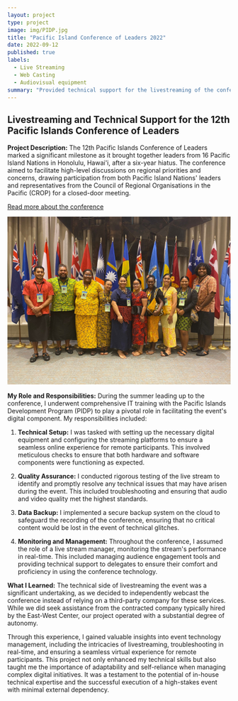 ```yaml
---
layout: project
type: project
image: img/PIDP.jpg
title: "Pacific Island Conference of Leaders 2022"
date: 2022-09-12
published: true
labels:
  - Live Streaming
  - Web Casting
  - Audiovisual equipment
summary: "Provided technical support for the livestreaming of the conference"
---
```


## Livestreaming and Technical Support for the 12th Pacific Islands Conference of Leaders

**Project Description:**
The 12th Pacific Islands Conference of Leaders marked a significant milestone as it brought together leaders from 16 Pacific Island Nations in Honolulu, Hawai'i, after a six-year hiatus. The conference aimed to facilitate high-level discussions on regional priorities and concerns, drawing participation from both Pacific Island Nations' leaders and representatives from the Council of Regional Organisations in the Pacific (CROP) for a closed-door meeting.

[Read more about the conference](https://www.eastwestcenter.org/news/news-release/pacific-leaders-address-key-regional-issues-12th-pacific-islands-conference)

<img class="img-fluid" src="../img/IMG-20220919-WA0000.jpg">

**My Role and Responsibilities:**
During the summer leading up to the conference, I underwent comprehensive IT training with the Pacific Islands Development Program (PIDP) to play a pivotal role in facilitating the event's digital component. My responsibilities included:

1. **Technical Setup:** I was tasked with setting up the necessary digital equipment and configuring the streaming platforms to ensure a seamless online experience for remote participants. This involved meticulous checks to ensure that both hardware and software components were functioning as expected.

2. **Quality Assurance:** I conducted rigorous testing of the live stream to identify and promptly resolve any technical issues that may have arisen during the event. This included troubleshooting and ensuring that audio and video quality met the highest standards.

3. **Data Backup:** I implemented a secure backup system on the cloud to safeguard the recording of the conference, ensuring that no critical content would be lost in the event of technical glitches.

4. **Monitoring and Management:** Throughout the conference, I assumed the role of a live stream manager, monitoring the stream's performance in real-time. This included managing audience engagement tools and providing technical support to delegates to ensure their comfort and proficiency in using the conference technology.

**What I Learned:**
The technical side of livestreaming the event was a significant undertaking, as we decided to independently webcast the conference instead of relying on a third-party company for these services. While we did seek assistance from the contracted company typically hired by the East-West Center, our project operated with a substantial degree of autonomy.

Through this experience, I gained valuable insights into event technology management, including the intricacies of livestreaming, troubleshooting in real-time, and ensuring a seamless virtual experience for remote participants. This project not only enhanced my technical skills but also taught me the importance of adaptability and self-reliance when managing complex digital initiatives. It was a testament to the potential of in-house technical expertise and the successful execution of a high-stakes event with minimal external dependency.


